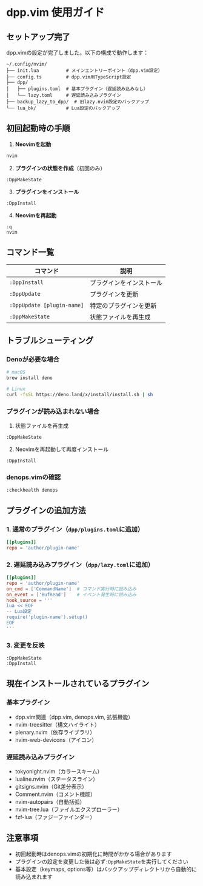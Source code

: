 # dpp.vim 使用ガイド

## セットアップ完了

dpp.vimの設定が完了しました。以下の構成で動作します：

```
~/.config/nvim/
├── init.lua          # メインエントリーポイント（dpp.vim設定）
├── config.ts         # dpp.vim用TypeScript設定
├── dpp/
│   ├── plugins.toml  # 基本プラグイン（遅延読み込みなし）
│   └── lazy.toml     # 遅延読み込みプラグイン
├── backup_lazy_to_dpp/  # 旧lazy.nvim設定のバックアップ
└── lua_bk/           # Lua設定のバックアップ
```

## 初回起動時の手順

1. **Neovimを起動**
```bash
nvim
```

2. **プラグインの状態を作成**（初回のみ）
```vim
:DppMakeState
```

3. **プラグインをインストール**
```vim
:DppInstall
```

4. **Neovimを再起動**
```vim
:q
nvim
```

## コマンド一覧

| コマンド | 説明 |
|---------|------|
| `:DppInstall` | プラグインをインストール |
| `:DppUpdate` | プラグインを更新 |
| `:DppUpdate [plugin-name]` | 特定のプラグインを更新 |
| `:DppMakeState` | 状態ファイルを再生成 |

## トラブルシューティング

### Denoが必要な場合
```bash
# macOS
brew install deno

# Linux
curl -fsSL https://deno.land/x/install/install.sh | sh
```

### プラグインが読み込まれない場合
1. 状態ファイルを再生成
```vim
:DppMakeState
```

2. Neovimを再起動して再度インストール
```vim
:DppInstall
```

### denops.vimの確認
```vim
:checkhealth denops
```

## プラグインの追加方法

### 1. 通常のプラグイン（`dpp/plugins.toml`に追加）
```toml
[[plugins]]
repo = 'author/plugin-name'
```

### 2. 遅延読み込みプラグイン（`dpp/lazy.toml`に追加）
```toml
[[plugins]]
repo = 'author/plugin-name'
on_cmd = ['CommandName']  # コマンド実行時に読み込み
on_event = ['BufRead']    # イベント発生時に読み込み
hook_source = '''
lua << EOF
-- Lua設定
require('plugin-name').setup()
EOF
'''
```

### 3. 変更を反映
```vim
:DppMakeState
:DppInstall
```

## 現在インストールされているプラグイン

### 基本プラグイン
- dpp.vim関連（dpp.vim, denops.vim, 拡張機能）
- nvim-treesitter（構文ハイライト）
- plenary.nvim（依存ライブラリ）
- nvim-web-devicons（アイコン）

### 遅延読み込みプラグイン
- tokyonight.nvim（カラースキーム）
- lualine.nvim（ステータスライン）
- gitsigns.nvim（Git差分表示）
- Comment.nvim（コメント機能）
- nvim-autopairs（自動括弧）
- nvim-tree.lua（ファイルエクスプローラー）
- fzf-lua（ファジーファインダー）

## 注意事項

- 初回起動時はdenops.vimの初期化に時間がかかる場合があります
- プラグインの設定を変更した後は必ず`:DppMakeState`を実行してください
- 基本設定（keymaps, options等）はバックアップディレクトリから自動的に読み込まれます